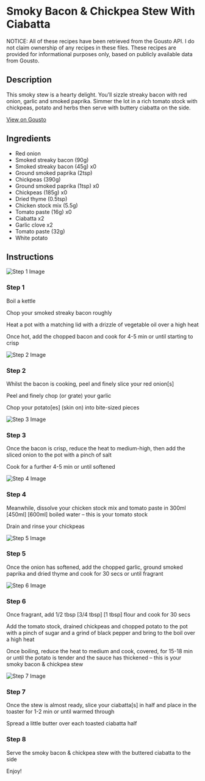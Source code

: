 # Smoky Bacon & Chickpea Stew With Ciabatta 

NOTICE: All of these recipes have been retrieved from the Gousto API. I do not claim ownership of any recipes in these files. These recipes are provided for informational purposes only, based on publicly available data from Gousto.

## Description

This smoky stew is a hearty delight. You’ll sizzle streaky bacon with red onion, garlic and smoked paprika. Simmer the lot in a rich tomato stock with chickpeas, potato and herbs then serve with buttery ciabatta on the side.

[View on Gousto](https://www.gousto.co.uk/recipes/cookbook/smoky-bacon-chickpea-stew-with-ciabatta)

## Ingredients

- Red onion
- Smoked streaky bacon (90g)
- Smoked streaky bacon (45g) x0
- Ground smoked paprika (2tsp)
- Chickpeas (390g)
- Ground smoked paprika (1tsp) x0
- Chickpeas (185g) x0
- Dried thyme (0.5tsp)
- Chicken stock mix (5.5g)
- Tomato paste (16g) x0
- Ciabatta x2
- Garlic clove x2
- Tomato paste (32g)
- White potato

## Instructions

![Step 1 Image](https://production-media.gousto.co.uk/cms/recipe-step-image/step-1-1678972661597-x200.jpg)

### Step 1

Boil a kettle

Chop your smoked streaky bacon roughly

Heat a pot with a matching lid with a drizzle of vegetable oil over a high heat

Once hot, add the chopped bacon and cook for 4-5 min or until starting to crisp

![Step 2 Image](https://production-media.gousto.co.uk/cms/recipe-step-image/step-2-1678972665116-x200.jpg)

### Step 2

Whilst the bacon is cooking, peel and finely slice your red onion[s]

Peel and finely chop (or grate) your garlic

Chop your potato[es] (skin on) into bite-sized pieces

![Step 3 Image](https://production-media.gousto.co.uk/cms/recipe-step-image/step-3-1678972668484-x200.jpg)

### Step 3

Once the bacon is crisp, reduce the heat to medium-high, then add the sliced onion to the pot with a pinch of salt

Cook for a further 4-5 min or until softened

![Step 4 Image](https://production-media.gousto.co.uk/cms/recipe-step-image/step-4-1678972672365-x200.jpg)

### Step 4

Meanwhile, dissolve your chicken stock mix and tomato paste in 300ml <span class="text-purple">[450ml]</span> <span class="text-danger">[600ml]</span> boiled water – this is your tomato stock

Drain and rinse your chickpeas

![Step 5 Image](https://production-media.gousto.co.uk/cms/recipe-step-image/step-5-1678972675697-x200.jpg)

### Step 5

Once the onion has softened, add the chopped garlic, ground smoked paprika and dried thyme and cook for 30 secs or until fragrant

![Step 6 Image](https://production-media.gousto.co.uk/cms/recipe-step-image/step-6-1678972678808-x200.jpg)

### Step 6

Once fragrant, add 1/2 tbsp <span class="text-purple">[3/4 tbsp]</span><span class="text-danger"> [1 tbsp]</span> flour and cook for 30 secs

Add the tomato stock, drained chickpeas and chopped potato to the pot with a pinch of sugar and a grind of black pepper and bring to the boil over a high heat

Once boiling, reduce the heat to medium and cook, covered, for 15-18 min or until the potato is tender and the sauce has thickened – this is your smoky bacon & chickpea stew

![Step 7 Image](https://production-media.gousto.co.uk/cms/recipe-step-image/step-7-1678972682337-x200.jpg)

### Step 7

Once the stew is almost ready, slice your ciabatta[s]<span class="text-danger"> </span>in half and place in the toaster for 1-2 min or until warmed through

Spread a little butter over each toasted ciabatta half

### Step 8

Serve the smoky bacon & chickpea stew with the buttered ciabatta to the side

Enjoy!

